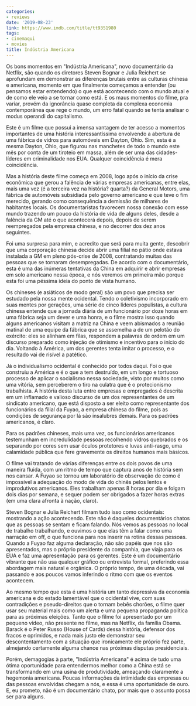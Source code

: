 ```yaml
---
categories:
- reviews
date: '2019-08-23'
link: https://www.imdb.com/title/tt9351980
tags:
- cinemaqui
- movies
title: Indústria Americana
---
```


Os bons momentos em "Indústria Americana", novo documentário da Netflix, são quando os diretores Steven Bognar e Julia Reichert se aprofundam em demonstrar as diferenças brutais entre as culturas chinesa e americana, momento em que finalmente começamos a entender (ou pensamos estar entendendo) o que está acontecendo com o mundo atual e de como ele veio a se tornar como está. E os maus momentos do filme, pra variar, provém da ignorância quase completa da complexa economia contemporânea que rege o mundo, um erro fatal quando se tenta analisar o modus operandi do capitalismo.

Este é um filme que possui a imensa vantagem de ter acesso a momentos importantes de uma história interessantíssima envolvendo a abertura de uma fábrica de vidros para automóveis em Dayton, Ohio. Sim, esta é a mesma Dayton, Ohio, que figurou nas manchetes de todo o mundo este mês por conta de um tiroteio em massa, além de ser uma das cidades-líderes em criminalidade nos EUA. Qualquer coincidência é mera coincidência.

Mas a história deste filme começa em 2008, logo após o início da crise econômica que gerou a falência de várias empresas americanas, entre elas, mais uma vez (é a terceira vez na história? quarta?) da General Motors, uma fábrica de automóveis subsidiada pelo governo americano e que teve o fim merecido, gerando como consequência a demissão de milhares de habitantes locais. Os documentaristas favorecem nossa conexão com esse mundo trazendo um pouco da história de vida de alguns deles, desde a falência da GM até o que acontecerá depois, depois de serem reempregados pela empresa chinesa, e no decorrer dos dez anos seguintes.

Foi uma surpresa para mim, e acredito que será para muita gente, descobrir que uma corporação chinesa decide abrir uma filial no pátio onde estava instalada a GM em pleno pós-crise de 2008, contratando muitas das pessoas que se tornaram desempregadas. De acordo com o documentário, esta é uma das inúmeras tentativas da China em adquirir e abrir empresas em solo americano nessa época, e nós veremos em primeira mão porque esta foi uma péssima ideia do ponto de vista humano.

Os chineses (e asiáticos de modo geral) são um povo que precisa ser estudado pela nossa mente ocidental. Tendo o coletivismo incorporado em suas mentes por gerações, uma série de cinco líderes populistas, a cultura chinesa entende que a jornada diária de um funcionário por doze horas em uma fábrica seja um dever e uma honra, e o filme mostra isso quando alguns americanos visitam a matriz na China e veem abismados a reunião matinal de uma equipe da fábrica que se assemelha a de um pelotão do exército: eles se alinham em filas, respondem a palavras de ordem em um discurso preparado como injeção de otimismo e incentivo para o início do dia. Voltando à América, um dos gerentes tenta imitar o processo, e o resultado vai de risível a patético.

Já o individualismo ocidental é conhecido por todos daqui. Foi o que construiu a América e é o que a tem destruído, em um longo e tortuoso processo de aplicar o socialismo nessa sociedade, visto por muitos como uma vitória, sem perceberem o tiro na culatra que é o protecionismo trabalhista. A história desta luta entre empresas e empregados é descrita em um inflamado e valioso discurso de um dos representantes de um sindicato americano, que está disposto a ser eleito como representante dos funcionários da filial da Fuyao, a empresa chinesa do filme, pois as condições de segurança por lá são insalubres demais. Para os padrões americanos, é claro.

Para os padrões chineses, mais uma vez, os funcionários americanos testemunham em incredulidade pessoas recolhendo vidros quebrados e os separando por cores sem usar óculos protetores e luvas anti-rasgo, uma calamidade pública que fere gravemente os direitos humanos mais básicos.

O filme vai tratando de várias diferenças entre os dois povos de uma maneira fluida, com um ritmo de tempo que captura anos de história sem nos cansar. A Fuyao se tornou um laboratório de observação de como é impossível a adequação do modo de vida do chinês pelos lentos e improdutivos americanos. Eles trabalham apenas 8 horas por dia e folgam dois dias por semana, e sequer podem ser obrigados a fazer horas extras (em uma clara afronta à nação, claro).

Steven Bognar e Julia Reichert filmam tudo isso como ocidentais: mostrando a ação acontecendo. Este não é daqueles documentários chatos que as pessoas se sentam e ficam falando. Nós vemos as pessoas no local de trabalho trabalhando, e ouvimos o que elas têm a falar como uma narração em off, o que funciona para nos inserir na rotina dessas pessoas. Quando a Fuyao faz alguma declaração, não são papéis que nos são apresentados, mas o próprio presidente da companhia, que viaja para os EUA e faz uma apresentação para os gerentes. Este é um documentário vibrante que não usa qualquer gráfico ou entrevista formal, preferindo essa abordagem mais natural e orgânica. O próprio tempo, de uma década, vai passando e aos poucos vamos inferindo o ritmo com que os eventos acontecem.

Ao mesmo tempo que esta é uma história um tanto depressiva da economia americana e do estado lamentável que o ocidental vive, com suas contradições e pseudo-direitos que o tornam bebês chorões, o filme quer usar seu material mais como um alerta e uma pequena propaganda política para as próximas eleições. Tanto que o filme foi apresentado por um pequeno vídeo, não presente no filme, mas na Netflix, da família Obama. Barack é o Peter Russo (House of Cards) dessa história, defensor dos fracos e oprimidos, e nada mais justo ele demonstrar seu descontentamento com a situação que ironicamente ele próprio fez parte, almejando certamente alguma chance nas próximas disputas presidenciais.

Porém, demagogias à parte, "Indústria Americana" é acima de tudo uma ótima oportunidade para entendermos melhor como a China está se transformando em uma usina de produtividade, ameaçando claramente a hegemonia americana. Poucas informações da intimidade das empresas ou das pessoas envolvidas chegam a nós, e essa é uma oportunidade de ouro. E, eu prometo, não é um documentário chato, por mais que o assunto possa ser para alguns.

